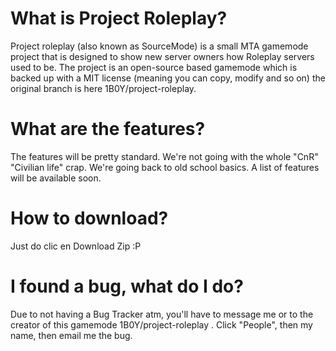 # What is Project Roleplay? #
Project roleplay (also known as SourceMode) is a small MTA gamemode project that is designed to show new server owners how Roleplay servers used to be. The project is an open-source based gamemode which is backed up with a MIT license (meaning you can copy, modify and so on) the original branch is here 1B0Y/project-roleplay.

# What are the features? #
The features will be pretty standard. We're not going with the whole "CnR" "Civilian life" crap. We're going back to old school basics. A list of features will be available soon.

# How to download? #
Just do clic en Download Zip :P

# I found a bug, what do I do? #
Due to not having a Bug Tracker atm, you'll have to message me or to the creator of this gamemode 1B0Y/project-roleplay
. Click "People", then my name, then email me the bug.

